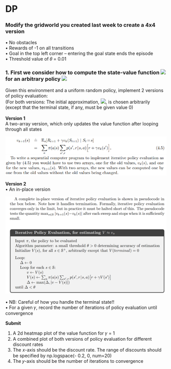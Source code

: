 # DP
### Modify the gridworld you created last week to create a 4x4 version <br>

• No obstacles <br>
• Rewards of -1 on all transitions <br>
• Goal in the top left corner – entering the goal state ends the episode <br>
• Threshold value of 𝜃 = 0.01 

### 1. First we consider how to compute the state-value function <img src="https://render.githubusercontent.com/render/math?math=v_\pi"> for an arbitrary policy <img src="https://render.githubusercontent.com/render/math?math=\pi">

Given this environment and a uniform random policy, implement 2 versions of policy evaluation:<br>
(For both versions: The initial approximation, <img src="https://render.githubusercontent.com/render/math?math=v_0">, is chosen
arbitrarily (except that the terminal state, if any, must be given value 0)<br><br>
**Version 1** <br>
A two-array version, which only updates the value function after looping through all states 

![Figure 1-2](iterative-policies.PNG "Figure 1-2")
![Figure 1-3](2array.png "Figure 1-3")

**Version 2** <br>
• An in-place version<br>

![Figure 1-1](in-place.png "Figure 1-1")

• NB: Careful of how you handle the terminal state!! <br> 
• For a given 𝛾, record the number of iterations of policy evaluation until convergence <br>

**Submit**
1. A 2d heatmap plot of the value function for 𝛾 = 1
2. A combined plot of both versions of policy evaluation for different discount rates
1. The 𝑥-axis should be the discount rate. The range of discounts should be specified by np.logspace(- 0.2, 0, num=20)
2. The 𝑦-axis should be the number of iterations to convergence
